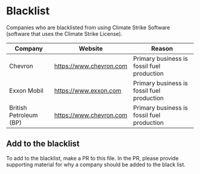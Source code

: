 # Blacklist

Companies who are blacklisted from using Climate Strike Software (software that uses the Climate Strike License).

| Company | Website                 | Reason                                     |
|---------|-------------------------|--------------------------------------------|
| Chevron | https://www.chevron.com | Primary business is fossil fuel production |
| Exxon Mobil | https://www.exxon.com | Primary business is fossil fuel production |
| British Petroleum (BP) | https://www.chevron.com | Primary business is fossil fuel production |

## Add to the blacklist
To add to the blacklist, make a PR to this file. In the PR, please provide supporting material for why a company should be added to the black list.
